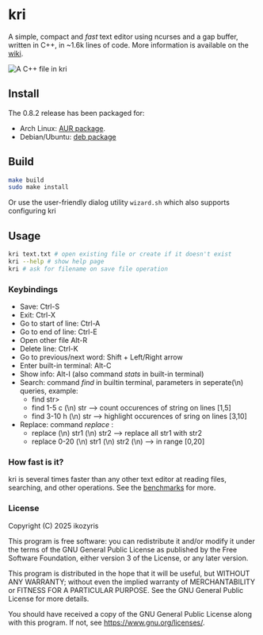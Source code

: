 # kri
<!--[![C/C++ CI](https://github.com/ikozyris/kri/actions/workflows/c-cpp.yml/badge.svg)](https://github.com/ikozyris/kri/actions/workflows/c-cpp.yml)-->
A simple, compact and *fast* text editor using ncurses and a gap buffer, written in C++, in ~1.6k lines of code.
More information is available on the [wiki](https://github.com/ikozyris/kri/wiki).

![A C++ file in kri](https://github.com/user-attachments/assets/7d221564-da5e-41de-a63b-ba5e31c257d1)


## Install
The 0.8.2 release has been packaged for:
 - Arch Linux: [AUR package](https://aur.archlinux.org/packages/kri/).
 - Debian/Ubuntu: [deb package](https://github.com/ikozyris/kri/releases/download/v0.8.2/kri_0.8.2_x64-v2.deb)

## Build
```sh
make build
sudo make install
```

Or use the user-friendly dialog utility `wizard.sh`
which also supports configuring kri

## Usage
```sh
kri text.txt # open existing file or create if it doesn't exist
kri --help # show help page
kri # ask for filename on save file operation
```

### Keybindings
* Save: Ctrl-S
* Exit: Ctrl-X
* Go to start of line: Ctrl-A
* Go to end of line: Ctrl-E
* Open other file Alt-R
* Delete line: Ctrl-K
* Go to previous/next word: Shift + Left/Right arrow
* Enter built-in terminal: Alt-C
* Show info: Alt-I (also command _stats_ in built-in terminal)
* Search: command _find_ in builtin terminal, parameters in seperate(\n) queries, example:
	- find str>
	- find 1-5 c (\n) str  --> count occurences of string on lines [1,5]
	- find 3-10 h (\n) str  --> highlight occurences of sring on lines [3,10]
* Replace: command _replace_ :
	- replace (\n) str1 (\n) str2  -->  replace all str1 with str2
	- replace 0-20 (\n) str1 (\n) str2 (\n)  -->  in range [0,20]

### How fast is it?
kri is several times faster than any other text editor at reading files, searching, and other operations.
See the [benchmarks](https://github.com/ikozyris/kri/wiki/Performance-&-Benchmarks) for more.

### License

Copyright (C) 2025  ikozyris

This program is free software: you can redistribute it and/or modify
it under the terms of the GNU General Public License as published by
the Free Software Foundation, either version 3 of the License, or
any later version.

This program is distributed in the hope that it will be useful,
but WITHOUT ANY WARRANTY; without even the implied warranty of
MERCHANTABILITY or FITNESS FOR A PARTICULAR PURPOSE.  See the
GNU General Public License for more details.

You should have received a copy of the GNU General Public License
along with this program.  If not, see <https://www.gnu.org/licenses/>.

